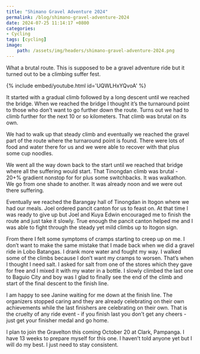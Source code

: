 ```yaml
---
title: "Shimano Gravel Adventure 2024"
permalink: /blog/shimano-gravel-adventure-2024
date: 2024-07-25 11:14:17 +0800
categories:
- Cycling
tags: [cycling] 
image:
    path: /assets/img/headers/shimano-gravel-adventure-2024.png
---
```



What a brutal route. This is supposed to be a gravel adventure ride but it turned out to be a climbing suffer fest. 

{% include embed/youtube.html id='UQWLHxYQvoA' %}

It started with a gradual climb followed by a long descent until we reached the bridge. When we reached the bridge I thought it’s the turnaround point to those who don’t want to go further down the route. Turns out we had to climb further for the next 10 or so kilometers. That climb was brutal on its own. 

We had to walk up that steady climb and eventually we reached the gravel part of the route where the turnaround point is found. There were lots of food and water there for us and we were able to recover with that plus some cup noodles. 

We went all the way down back to the start until we reached that bridge where all the suffering would start. That Tinongdan climb was brutal - 20+% gradient nonstop for for plus some switchbacks. It was walkathon. We go from one shade to another. It was already noon and we were out there suffering. 

Eventually we reached the Barangay hall of Tinongdan in Itogon where we had our meals. Joel ordered pancit canton for us to feast on. At that time I was ready to give up but Joel and Kuya Edwin encouraged me to finish the route and just take it slowly. True enough the pancit canton helped me and I was able to fight through the steady yet mild climbs up to Itogon sign. 

From there I felt some symptoms of cramps starting to creep up on me. I don’t want to make the same mistake that I made back when we did a gravel ride in Lobo Batangas. I drank more water and fought my way. I walked some of the climbs because I don’t want my cramps to worsen. That’s when I thought I need salt. I asked for salt from one of the stores which they gave for free and I mixed it with my water in a bottle. I slowly climbed the last one to Baguio City and boy was I glad to finally see the end of the climb and start of the final descent to the finish line. 

I am happy to see Janine waiting for me down at the finish line. The organizers stopped caring and they are already celebrating on their own achievements while the last finishers are celebrating on their own. That is the cruelty of any ride event - if you finish last you don’t get any cheers - just get your finisher medal and go home. 

I plan to join the Gravelton this coming October 20 at Clark, Pampanga. I have 13 weeks to prepare myself for this one. I haven’t told anyone yet but I will do my best. I just need to stay consistent.